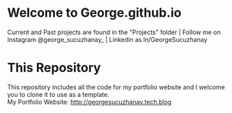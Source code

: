 # Welcome to George.github.io
Current and Past projects are found in the "Projects" folder
| Follow me on Instagram @george_sucuzhanay_ | Linkedin as ln/GeorgeSucuzhanay

# This Repository
This repository includes all the code for my portfolio website and I welcome you to clone it to use as a template.
<br> My Portfolio Website: http://georgesucuzhanay.tech.blog
